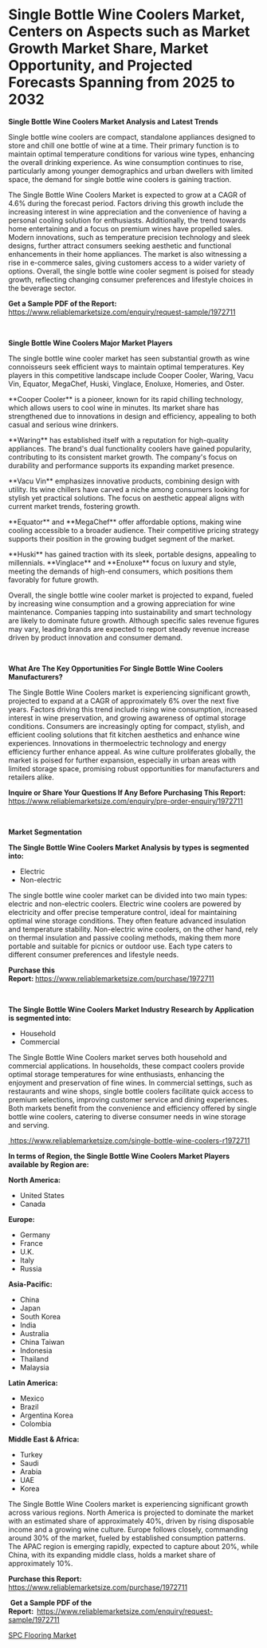<p><h1>Single Bottle Wine Coolers Market, Centers on Aspects such as Market Growth Market Share, Market Opportunity, and Projected Forecasts Spanning from 2025 to 2032</h1></p><p><strong>Single Bottle Wine Coolers Market Analysis and Latest Trends</strong></p>
<p><p>Single bottle wine coolers are compact, standalone appliances designed to store and chill one bottle of wine at a time. Their primary function is to maintain optimal temperature conditions for various wine types, enhancing the overall drinking experience. As wine consumption continues to rise, particularly among younger demographics and urban dwellers with limited space, the demand for single bottle wine coolers is gaining traction.</p><p>The Single Bottle Wine Coolers Market is expected to grow at a CAGR of 4.6% during the forecast period. Factors driving this growth include the increasing interest in wine appreciation and the convenience of having a personal cooling solution for enthusiasts. Additionally, the trend towards home entertaining and a focus on premium wines have propelled sales. Modern innovations, such as temperature precision technology and sleek designs, further attract consumers seeking aesthetic and functional enhancements in their home appliances. The market is also witnessing a rise in e-commerce sales, giving customers access to a wider variety of options. Overall, the single bottle wine cooler segment is poised for steady growth, reflecting changing consumer preferences and lifestyle choices in the beverage sector.</p></p>
<p><strong>Get a Sample PDF of the Report:&nbsp;</strong> <a href="https://www.reliablemarketsize.com/enquiry/request-sample/1972711?utm_campaign=3536&utm_medium=2&utm_source=Github&utm_content=ia&utm_term=05042025&utm_id=single-bottle-wine-coolers">https://www.reliablemarketsize.com/enquiry/request-sample/1972711</a></p>
<p>&nbsp;</p>
<p><strong>Single Bottle Wine Coolers Major Market Players</strong></p>
<p><p>The single bottle wine cooler market has seen substantial growth as wine connoisseurs seek efficient ways to maintain optimal temperatures. Key players in this competitive landscape include Cooper Cooler, Waring, Vacu Vin, Equator, MegaChef, Huski, Vinglace, Enoluxe, Homeries, and Oster.</p><p>**Cooper Cooler** is a pioneer, known for its rapid chilling technology, which allows users to cool wine in minutes. Its market share has strengthened due to innovations in design and efficiency, appealing to both casual and serious wine drinkers.</p><p>**Waring** has established itself with a reputation for high-quality appliances. The brand's dual functionality coolers have gained popularity, contributing to its consistent market growth. The company's focus on durability and performance supports its expanding market presence.</p><p>**Vacu Vin** emphasizes innovative products, combining design with utility. Its wine chillers have carved a niche among consumers looking for stylish yet practical solutions. The focus on aesthetic appeal aligns with current market trends, fostering growth.</p><p>**Equator** and **MegaChef** offer affordable options, making wine cooling accessible to a broader audience. Their competitive pricing strategy supports their position in the growing budget segment of the market.</p><p>**Huski** has gained traction with its sleek, portable designs, appealing to millennials. **Vinglace** and **Enoluxe** focus on luxury and style, meeting the demands of high-end consumers, which positions them favorably for future growth.</p><p>Overall, the single bottle wine cooler market is projected to expand, fueled by increasing wine consumption and a growing appreciation for wine maintenance. Companies tapping into sustainability and smart technology are likely to dominate future growth. Although specific sales revenue figures may vary, leading brands are expected to report steady revenue increase driven by product innovation and consumer demand.</p></p>
<p>&nbsp;</p>
<p><strong>What Are The Key Opportunities For Single Bottle Wine Coolers Manufacturers?</strong></p>
<p><p>The Single Bottle Wine Coolers market is experiencing significant growth, projected to expand at a CAGR of approximately 6% over the next five years. Factors driving this trend include rising wine consumption, increased interest in wine preservation, and growing awareness of optimal storage conditions. Consumers are increasingly opting for compact, stylish, and efficient cooling solutions that fit kitchen aesthetics and enhance wine experiences. Innovations in thermoelectric technology and energy efficiency further enhance appeal. As wine culture proliferates globally, the market is poised for further expansion, especially in urban areas with limited storage space, promising robust opportunities for manufacturers and retailers alike.</p></p>
<p><strong>Inquire or Share Your Questions If Any Before Purchasing This Report:</strong> <a href="https://www.reliablemarketsize.com/enquiry/pre-order-enquiry/1972711?utm_campaign=3536&utm_medium=2&utm_source=Github&utm_content=ia&utm_term=05042025&utm_id=single-bottle-wine-coolers">https://www.reliablemarketsize.com/enquiry/pre-order-enquiry/1972711</a></p>
<p>&nbsp;</p>
<p><strong>Market Segmentation</strong></p>
<p><strong>The Single Bottle Wine Coolers Market Analysis by types is segmented into:</strong></p>
<p><ul><li>Electric</li><li>Non-electric</li></ul></p>
<p><p>The single bottle wine cooler market can be divided into two main types: electric and non-electric coolers. Electric wine coolers are powered by electricity and offer precise temperature control, ideal for maintaining optimal wine storage conditions. They often feature advanced insulation and temperature stability. Non-electric wine coolers, on the other hand, rely on thermal insulation and passive cooling methods, making them more portable and suitable for picnics or outdoor use. Each type caters to different consumer preferences and lifestyle needs.</p></p>
<p><strong>Purchase this Report:&nbsp;</strong><a href="https://www.reliablemarketsize.com/purchase/1972711?utm_campaign=3536&utm_medium=2&utm_source=Github&utm_content=ia&utm_term=05042025&utm_id=single-bottle-wine-coolers">https://www.reliablemarketsize.com/purchase/1972711</a></p>
<p>&nbsp;</p>
<p><strong>The Single Bottle Wine Coolers Market Industry Research by Application is segmented into:</strong></p>
<p><ul><li>Household</li><li>Commercial</li></ul></p>
<p><p>The Single Bottle Wine Coolers market serves both household and commercial applications. In households, these compact coolers provide optimal storage temperatures for wine enthusiasts, enhancing the enjoyment and preservation of fine wines. In commercial settings, such as restaurants and wine shops, single bottle coolers facilitate quick access to premium selections, improving customer service and dining experiences. Both markets benefit from the convenience and efficiency offered by single bottle wine coolers, catering to diverse consumer needs in wine storage and serving.</p></p>
<p><a href="https://www.reliablemarketsize.com/single-bottle-wine-coolers-r1972711?utm_campaign=3536&utm_medium=2&utm_source=Github&utm_content=ia&utm_term=05042025&utm_id=single-bottle-wine-coolers">&nbsp;https://www.reliablemarketsize.com/single-bottle-wine-coolers-r1972711</a></p>
<p><strong>In terms of Region, the Single Bottle Wine Coolers Market Players available by Region are:</strong></p>
<p>
    <p> <strong> North America: </strong>
        <ul>
            <li>United States</li>
            <li>Canada</li>
        </ul>
        </p> 
    <p> <strong> Europe: </strong>
        <ul>
            <li>Germany</li>
            <li>France</li>
            <li>U.K.</li>
            <li>Italy</li>
            <li>Russia</li>
        </ul>
        </p> 
    <p> <strong> Asia-Pacific: </strong>
        <ul>
            <li>China</li>
            <li>Japan</li>
            <li>South Korea</li>
            <li>India</li>
            <li>Australia</li>
            <li>China Taiwan</li>
            <li>Indonesia</li>
            <li>Thailand</li>
            <li>Malaysia</li>
        </ul>
        </p> 
    <p> <strong> Latin America: </strong>
        <ul>
            <li>Mexico</li>
            <li>Brazil</li>
            <li>Argentina Korea</li>
            <li>Colombia</li>
        </ul>
        </p> 
    <p> <strong> Middle East & Africa: </strong>
        <ul>
            <li>Turkey</li>
            <li>Saudi</li>
            <li>Arabia</li>
            <li>UAE</li>
            <li>Korea</li>
        </ul>
    </p>
    </p>
<p><p>The Single Bottle Wine Coolers market is experiencing significant growth across various regions. North America is projected to dominate the market with an estimated share of approximately 40%, driven by rising disposable income and a growing wine culture. Europe follows closely, commanding around 30% of the market, fueled by established consumption patterns. The APAC region is emerging rapidly, expected to capture about 20%, while China, with its expanding middle class, holds a market share of approximately 10%.</p></p>
<p><strong>Purchase this Report: </strong><a href="https://www.reliablemarketsize.com/purchase/1972711?utm_campaign=3536&utm_medium=2&utm_source=Github&utm_content=ia&utm_term=05042025&utm_id=single-bottle-wine-coolers">https://www.reliablemarketsize.com/purchase/1972711</a></p>
<p>&nbsp;<strong>Get a Sample PDF of the Report:&nbsp;&nbsp;</strong><a href="https://www.reliablemarketsize.com/enquiry/request-sample/1972711?utm_campaign=3536&utm_medium=2&utm_source=Github&utm_content=ia&utm_term=05042025&utm_id=single-bottle-wine-coolers">https://www.reliablemarketsize.com/enquiry/request-sample/1972711</a></p>
<p><strong></strong></p>
<p><p><a href="https://github.com/kukolkasimo5/Market-Research-Report-List-1/blob/main/spc-flooring-market.md?utm_campaign=3536&utm_medium=2&utm_source=Github&utm_content=ia&utm_term=05042025&utm_id=single-bottle-wine-coolers">SPC Flooring Market</a></p></p>